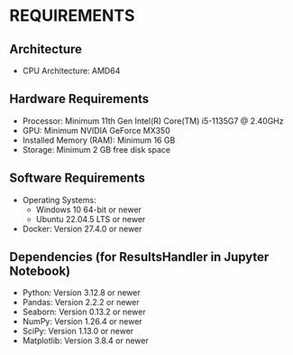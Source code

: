 # REQUIREMENTS

## Architecture
- CPU Architecture: AMD64

## Hardware Requirements
- Processor: Minimum 11th Gen Intel(R) Core(TM) i5-1135G7 @ 2.40GHz
- GPU: Minimum NVIDIA GeForce MX350
- Installed Memory (RAM): Minimum 16 GB
- Storage: Minimum 2 GB free disk space

## Software Requirements
- Operating Systems:
  - Windows 10 64-bit or newer
  - Ubuntu 22.04.5 LTS or newer
- Docker: Version 27.4.0 or newer

## Dependencies (for ResultsHandler in Jupyter Notebook)
- Python: Version 3.12.8 or newer
- Pandas: Version 2.2.2 or newer
- Seaborn: Version 0.13.2 or newer
- NumPy: Version 1.26.4 or newer
- SciPy: Version 1.13.0 or newer
- Matplotlib: Version 3.8.4 or newer

